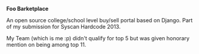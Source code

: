**Foo Barketplace**

An open source college/school level buy/sell portal based on Django.
Part of my submission for Syscan Hardcode 2013.

My Team (which is me :p) didn't qualify for top 5 but was given honorary mention on being among top 11.
